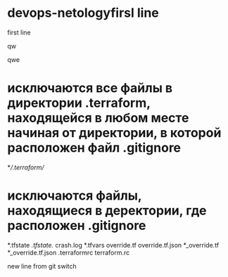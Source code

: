 # devops-netologyfirsl line
first line

qw

qwe

# исключаются все файлы в директории .terraform, находящейся в любом месте начиная от директории, в которой расположен файл .gitignore
**/.terraform/*

# исключаются файлы, находящиеся в деректории, где расположен .gitignore 
*.tfstate
*.tfstate.*
crash.log
*.tfvars
override.tf
override.tf.json
*_override.tf
*_override.tf.json
.terraformrc
terraform.rc

new line from git switch
